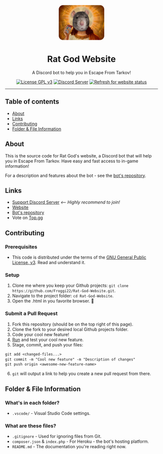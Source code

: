 <h1 align="center"><img src="assets/RG.png" alt="Rat God" width="150" /></h1>

<h1 align="center">Rat God Website</h1>

<p align="center">
	A Discord bot to help you in Escape From Tarkov!
</p>

<p align="center">
	<a href="LICENSE"><img src="https://badgen.net/badge/License/GPL%20v3/blue" alt="License GPL v3" /></a>
	<a href="https://discord.com/invite/kg7VfRQ9Xw"><img src="https://badgen.net/discord/online-members/kg7VfRQ9Xw?icon=discord&label" alt="Discord Server" /></a>
	<a href="https://rat-god-website.herokuapp.com/"><img src="https://img.shields.io/website?url=https://rat-god-website.herokuapp.com/" alt="Refresh for website status" /></a>
</p>

- - -

## Table of contents

- [About](#about)
- [Links](#links)
- [Contributing](#contributing)
- [Folder & File Information](#folder--file-information)

## About

This is the source code for Rat God's website, a Discord bot that will help you in Escape From Tarkov. Have easy and fast access to in-game information!

For a description and features about the bot - see the [bot's repository](https://github.com/Froggi22/Rat-God).

## Links

- [Support Discord Server](https://discord.com/invite/kg7VfRQ9Xw) *<-- Highly recommend to join!*
- [Website](https://rat-god-website.herokuapp.com/)
- [Bot's repository](https://github.com/Froggi22/Rat-God)
- Vote on [Top.gg](https://top.gg/bot/864572952275714059/vote)

## Contributing

### Prerequisites

- This code is distributed under the terms of the [GNU General Public License, v3](LICENSE). Read and understand it.

### Setup

1. Clone me where you keep your Github projects: `git clone https://github.com/Froggi22/Rat-God-Website.git`.
2. Navigate to the project folder: `cd Rat-God-Website`.
3. Open the .html in you favorite browser. 🎉

### Submit a Pull Request

1. Fork this repository (should be on the top right of this page).
2. Clone the fork to your desired local Github projects folder.
3. Code your cool new feature!
4. [Run](#setup) and test your cool new feature.
5. Stage, commit, and push your files:

```txt
git add <changed-files...>
git commit -m "Cool new feature" -m "Description of changes"
git push origin <awesome-new-feature-name>
```

6. `git` will output a link to help you create a new pull request from there.

## Folder & File Information

### What's in each folder?

- `.vscode/` - Visual Studio Code settings.

### What are these files?

- `.gitignore` - Used for ignoring files from Git.
- `composer.json` & `index.php` - For Heroku - the bot's hosting platform.
- `README.md` - The documentation you're reading right now.
